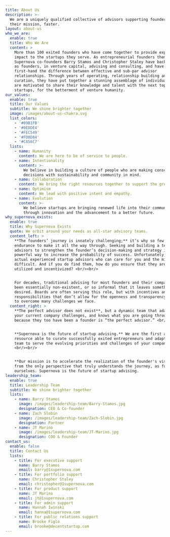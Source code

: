 ```yaml
---
title: About Us
description: >-
  We are a uniquely qualified collective of advisors supporting founders through
  their mission, faster.
layout: about-us
who_we_are:
  enable: true
  title: Who We Are
  content: >
    More than 100 exited founders who have come together to provide exponential
    impact to the startups they serve. As entrepreneurial founders themselves,
    Supernova co-founders Barry Stamos and Christopher Staley have backgrounds
    as founders, in venture capital, advising and consulting, and have seen
    first-hand the difference between effective and sub-par advisor
    relationships. Through years of operating, relationship building and
    curation, they have put together a stunning assemblage of individuals who
    are motivated to share their knowledge and talent with the next top
    startups, for the betterment of venture humanity.
our_values:
  enable: true
  title: Our Values
  subtitle: We shine brighter together
  image: /images/about-us-chakra.svg
  list_colors:
    - '#09B1FB'
    - '#0EDDE4'
    - '#FEC549'
    - '#FD8D84'
    - '#C856C7'
  lists:
    - name: Humanity
      content: We are here to be of service to people.
    - name: Intentionality
      content: >-
        We believe in building a culture of people who are making conscious
        decisions with sustainability and community in mind.
    - name: Collaboration
      content: We bring the right resources together to support the greater mission.
    - name: Optimism
      content: We lead with positive intent and empathy.
    - name: Evolution
      content: >-
        We believe startups are bringing renewed life into their communities
        through innovation and the advancement to a better future.
why_supernova_exists:
  enable: true
  title: Why Supernova Exists
  quote: We orbit around your needs as all-star advisory teams.
  content_left: >
    **The founders’ journey is innately challenging;** it’s why so few have the
    endurance to make it all the way through. Seeking and building a team of
    advisors to strengthen the founder’s decision-making and strategy is a
    powerful way to increase the probability of success. Unfortunately, finding
    actual experienced startup advisors who can care for you and the mission is
    difficult. And if you do find them, how do you ensure that they are properly
    utilized and incentivized? <br/><br/>


    For decades, traditional advising for most founders and their companies has
    been essentially non-existent, or so informal that it leaves something to be
    desired. Boards are often serving this role, but with incentives and
    responsibilities that don’t allow for the openness and transparency needed
    to overcome many challenges we face.
  content_right: >
    **The perfect advisor does not exist**, but a dynamic team that adapts to
    your current company challenges, and knows what you are going through
    because they too have been a founder is “the perfect advisor.” <br/><br/>


    **Supernova is the future of startup advising.** We are the first and only
    resource able to curate successfully exited entrepreneurs and adapt that
    team to serve the evolving priorities and challenges of your company.
    <br/><br/>


    **Our mission is to accelerate the realization of the founder's vision**
    from the only perspective that truly understands the journey, as founders
    ourselves. Supernova is the future of startup advising.
leadership_team:
  enable: true
  title: Leadership Team
  subtitle: We shine brighter together
  lists:
    - name: Barry Stamos
      image: /images/leadership-team/Barry-Stamos.jpg
      designation: CEO & Co-founder
    - name: Zach Slobin
      image: /images/leadership-team/Zach-Slobin.jpg
      designation: Partner
    - name: JT Marino
      image: /images/leadership-team/JT-Marino.jpg
      designation: COO & Founder
contact_us:
  enable: false
  title: Contact Us
  lists:
    - title: For executive support
      name: Barry Stamos
      email: barry@1supernova.com
    - title: For portfolio support
      name: Christopher Staley
      email: christopher@1supernova.com
    - title: For product support
      name: JT Marino
      email: jt@1supernova.com
    - title: For admin support
      name: Hannah Iwinski
      email: hanna@1supernova.com
    - title: For public relations support
      name: Brooke Figlo
      email: brooke@decentstartup.com
---
```




